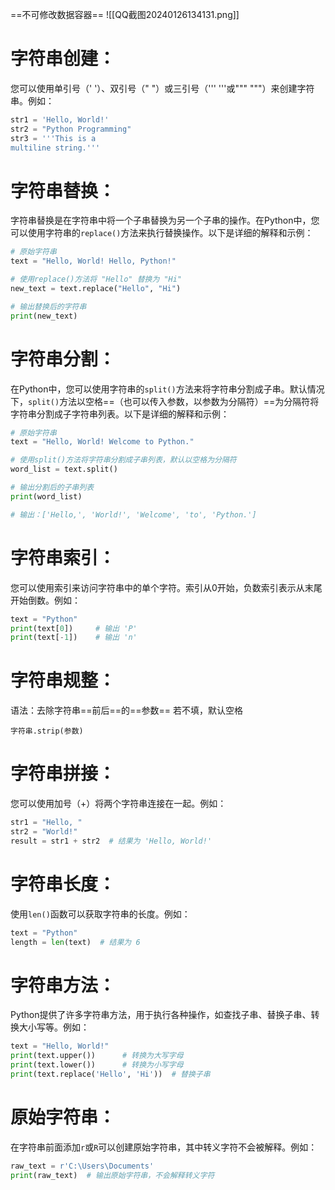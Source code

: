 ==不可修改数据容器==
![[QQ截图20240126134131.png]]
# **字符串创建**：
您可以使用单引号（' '）、双引号（" "）或三引号（''' '''或""" """）来创建字符串。例如：
```python
str1 = 'Hello, World!'
str2 = "Python Programming"
str3 = '''This is a
multiline string.'''
```

# **字符串替换**：
字符串替换是在字符串中将一个子串替换为另一个子串的操作。在Python中，您可以使用字符串的`replace()`方法来执行替换操作。以下是详细的解释和示例：
```python
# 原始字符串
text = "Hello, World! Hello, Python!"

# 使用replace()方法将 "Hello" 替换为 "Hi"
new_text = text.replace("Hello", "Hi")

# 输出替换后的字符串
print(new_text)
```

# **字符串分割**：
在Python中，您可以使用字符串的`split()`方法来将字符串分割成子串。默认情况下，`split()`方法以空格==（也可以传入参数，以参数为分隔符）==为分隔符将字符串分割成子字符串列表。以下是详细的解释和示例：
```python
# 原始字符串
text = "Hello, World! Welcome to Python."

# 使用split()方法将字符串分割成子串列表，默认以空格为分隔符
word_list = text.split()

# 输出分割后的子串列表
print(word_list)

# 输出：['Hello,', 'World!', 'Welcome', 'to', 'Python.']
```
# **字符串索引**：
您可以使用索引来访问字符串中的单个字符。索引从0开始，负数索引表示从末尾开始倒数。例如：
```python
text = "Python"
print(text[0])     # 输出 'P'
print(text[-1])    # 输出 'n'
```

# **字符串规整**：
语法：去除字符串==前后==的==参数==
若不填，默认空格
```
字符串.strip(参数)
```
# **字符串拼接**：
您可以使用加号（+）将两个字符串连接在一起。例如：
```python
str1 = "Hello, "
str2 = "World!"
result = str1 + str2  # 结果为 'Hello, World!'
```

# **字符串长度**：
使用`len()`函数可以获取字符串的长度。例如：
```python
text = "Python"
length = len(text)  # 结果为 6
```

# **字符串方法**：
Python提供了许多字符串方法，用于执行各种操作，如查找子串、替换子串、转换大小写等。例如：
```python
text = "Hello, World!"
print(text.upper())      # 转换为大写字母
print(text.lower())      # 转换为小写字母
print(text.replace('Hello', 'Hi'))  # 替换子串
```

# **原始字符串**：
在字符串前面添加`r`或`R`可以创建原始字符串，其中转义字符不会被解释。例如：
```python
raw_text = r'C:\Users\Documents'
print(raw_text)  # 输出原始字符串，不会解释转义字符
```